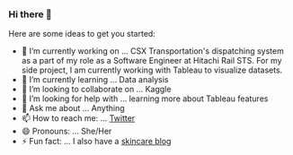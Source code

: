 ### Hi there 👋

Here are some ideas to get you started:

- 🔭 I’m currently working on ... CSX Transportation's dispatching system as a part of my role as a Software Engineer at Hitachi Rail STS. For my side project, I am currently working with Tableau to visualize datasets.
- 🌱 I’m currently learning ... Data analysis
- 👯 I’m looking to collaborate on ... Kaggle
- 🤔 I’m looking for help with ... learning more about Tableau features
- 💬 Ask me about ... Anything
- 📫 How to reach me: ... [Twitter](https://twitter.com/scatterbrain248)
- 😄 Pronouns: ... She/Her
- ⚡ Fun fact: ... I also have a [skincare blog](https://www.instagram.com/simple._skincare/)
